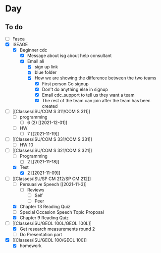 

# Day 

## To do
- [ ] Fasca
- [x] ISEAGE
	- [x] Beginner cdc
		- [x] Message about isg about help consultant
		- [x] Email ali 
			- [x] sign up link
			- [x] blue folder
			- [x] How we are showing the difference between the two teams
				- [x] First person Go signup 
				- [x] Don't do anything else in signup
				- [x] Email cdc_support to tell us they want a team
				- [x] The rest of the team can join after the team has been created
- [ ] [[Classes/ISU/COM S 311/COM S 311]]
	- [ ] programming
		- [ ] 6 (2) [[2021-12-01]]
	- [ ] HW
		- [ ] 7 [[2021-11-19]]
- [ ] [[Classes/ISU/COM S 331/COM S 331]]
	- [ ] HW 10
- [ ] [[Classes/ISU/COM S 321/COM S 321]]
	- [ ] Programming
		- [ ] 2 [[2021-11-18]]
	- [x] Test
		- [x] 2 [[2021-11-09]]
- [ ] [[Classes/ISU/SP CM 212/SP CM 212]]
	- [ ] Persuasive Speech [[2021-11-3]]
		- [ ] Reviews
			- [ ] Self
			- [ ] Peer
	- [x] Chapter 13 Reading Quiz
	- [ ] Special Occasion Speech Topic Proposal
	- [x] Chapter 9 Reading Quiz
- [ ] [[Classes/ISU/GEOL 100L/GEOL 100L]]
	- [x] Get research measurements round 2
	- [ ] Do Presentation part
- [x] [[Classes/ISU/GEOL 100/GEOL 100]]
	- [x] homework 